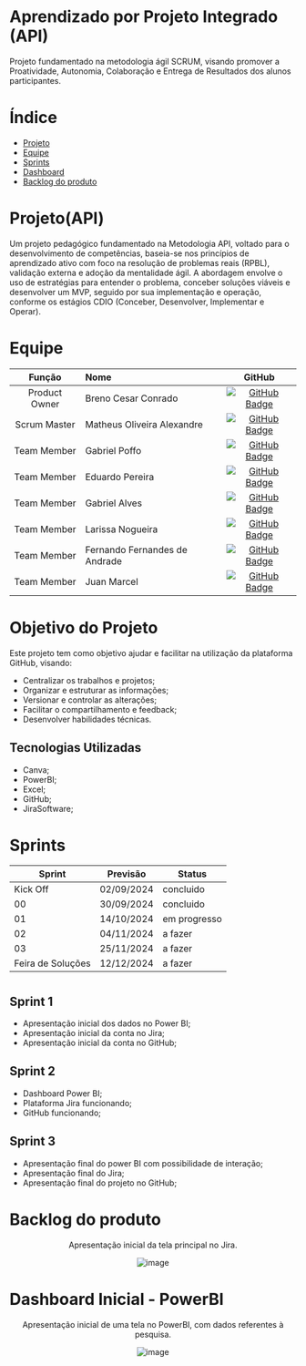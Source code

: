 # Aprendizado por Projeto Integrado (API)

Projeto fundamentado na metodologia ágil SCRUM, visando promover a Proatividade, Autonomia, Colaboração e Entrega de Resultados dos alunos participantes.

# Índice

* [Projeto](#Projeto-API)
* [Equipe](#equipe)
* [Sprints](#Sprints)
* [Dashboard](#Dashboard-PowerBI)
* [Backlog do produto](#Backlog-do-produto)


# Projeto(API) 
Um projeto pedagógico fundamentado na Metodologia API, voltado para o desenvolvimento de competências, baseia-se nos princípios de aprendizado ativo com foco na resolução de problemas reais (RPBL), validação externa e adoção da mentalidade ágil.
A abordagem envolve o uso de estratégias para entender o problema, conceber soluções viáveis e desenvolver um MVP, seguido por sua implementação e operação, conforme os estágios CDIO (Conceber, Desenvolver, Implementar e Operar).

# Equipe
|    Função     | Nome                                  |                                                                                                                                                      GitHub                                                                                                                                                      |
| :-----------: | :------------------------------------ | :-------------------------------------------------------------------------------------------------------------------------------------------------------------------------------------------------------------------------------------------------------------------------------------------------------------------------: |
| Product Owner | Breno Cesar Conrado|    [![GitHub Badge](https://img.shields.io/badge/GitHub-111217?style=flat-square&logo=github&logoColor=white)](https://github.com/BrenoConrado15)              |
| Scrum Master  | Matheus Oliveira Alexandre |     [![GitHub Badge](https://img.shields.io/badge/GitHub-111217?style=flat-square&logo=github&logoColor=white)](https://github.com/MatheusAlexandre1204)     |
| Team Member   | Gabriel Poffo              |        [![GitHub Badge](https://img.shields.io/badge/GitHub-111217?style=flat-square&logo=github&logoColor=white)](https://github.com/gabrielpoffo)        |
|  Team Member  | Eduardo Pereira                 |          [![GitHub Badge](https://img.shields.io/badge/GitHub-111217?style=flat-square&logo=github&logoColor=white)](https://github.com/ddoardo)        |
|  Team Member  | Gabriel Alves              |    [![GitHub Badge](https://img.shields.io/badge/GitHub-111217?style=flat-square&logo=github&logoColor=white)](https://github.com/gabrieltn16)   |
|  Team Member  | Larissa Nogueira   |          [![GitHub Badge](https://img.shields.io/badge/GitHub-111217?style=flat-square&logo=github&logoColor=white)](https://github.com/Larih13)          |
|  Team Member  | Fernando Fernandes de Andrade   |          [![GitHub Badge](https://img.shields.io/badge/GitHub-111217?style=flat-square&logo=github&logoColor=white)]( 0 )          |
|  Team Member  | Juan Marcel   |          [![GitHub Badge](https://img.shields.io/badge/GitHub-111217?style=flat-square&logo=github&logoColor=white)](https://github.com/Juanmarcelg )          |

# Objetivo do Projeto
Este projeto tem como objetivo ajudar e facilitar na utilização da plataforma GitHub, visando:
* Centralizar os trabalhos e projetos;
* Organizar e estruturar as informações;
* Versionar e controlar as alterações;
* Facilitar o compartilhamento e feedback;
* Desenvolver habilidades técnicas.

## Tecnologias Utilizadas
* Canva;
* PowerBI;
* Excel;
* GitHub;
* JiraSoftware;

# Sprints

Sprint | Previsão | Status|
|------|--------|------|
|Kick Off | 02/09/2024 | concluido|
|00 | 30/09/2024 | concluido| 
|01|  14/10/2024| em progresso |
|02| 04/11/2024 | a fazer|
|03| 25/11/2024|a fazer |
|Feira de Soluções|12/12/2024 |a fazer |

#

## Sprint 1
* Apresentação inicial dos dados no Power BI;
* Apresentação inicial da conta no Jira;
* Apresentação inicial da conta no GitHub;

## Sprint 2
* Dashboard Power BI;
* Plataforma Jira funcionando;
* GitHub funcionando;

## Sprint 3 
* Apresentação final do power BI com possibilidade de interação;
* Apresentação final do Jira;
* Apresentação final do projeto no GitHub;

#

# Backlog do produto
  
<div align="center">
Apresentação inicial da tela principal no Jira.
 
![image](https://github.com/user-attachments/assets/90cf654b-b798-4ed9-b9e9-d012c49d9d7c)

</div>


# Dashboard Inicial - PowerBI

<div align="center">
Apresentação inicial de uma tela no PowerBI, com dados referentes à pesquisa.

![image](https://github.com/user-attachments/assets/ac3085f2-52a2-4665-a12b-f001138a9ba2)

</div>




